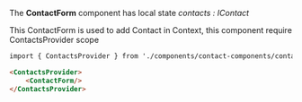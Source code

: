 
The **ContactForm** component has local state _contacts : IContact_

This ContactForm is used to add Contact in Context, this component require ContactsProvider scope

```html
import { ContactsProvider } from './components/contact-components/contact-context/ContactContext';

<ContactsProvider>
    <ContactForm/>
</ContactsProvider>
```